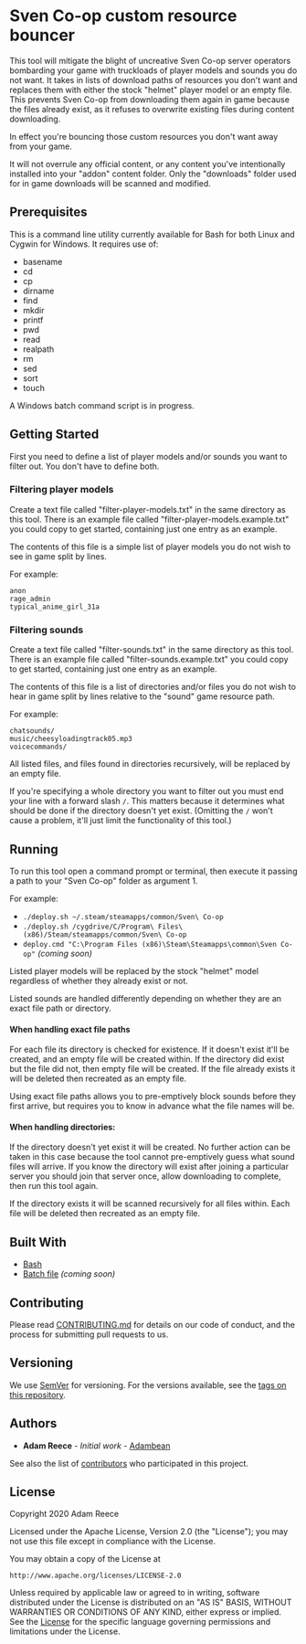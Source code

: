 # Sven Co-op custom resource bouncer

This tool will mitigate the blight of uncreative Sven Co-op server operators bombarding your game with truckloads of player models and sounds you do not want. It takes in lists of download paths of resources you don't want and replaces them with either the stock "helmet" player model or an empty file. This prevents Sven Co-op from downloading them again in game because the files already exist, as it refuses to overwrite existing files during content downloading.

In effect you're bouncing those custom resources you don't want away from your game.

It will not overrule any official content, or any content you've intentionally installed into your "addon" content folder. Only the "downloads" folder used for in game downloads will be scanned and modified.

## Prerequisites

This is a command line utility currently available for Bash for both Linux and Cygwin for Windows. It requires use of:

* basename
* cd
* cp
* dirname
* find
* mkdir
* printf
* pwd
* read
* realpath
* rm
* sed
* sort
* touch

A Windows batch command script is in progress.

## Getting Started

First you need to define a list of player models and/or sounds you want to filter out. You don't have to define both.

### Filtering player models

Create a text file called "filter-player-models.txt" in the same directory as this tool. There is an example file called "filter-player-models.example.txt" you could copy to get started, containing just one entry as an example.

The contents of this file is a simple list of player models you do not wish to see in game split by lines.

For example:

```
anon
rage_admin
typical_anime_girl_31a
```


### Filtering sounds

Create a text file called "filter-sounds.txt" in the same directory as this tool. There is an example file called "filter-sounds.example.txt" you could copy to get started, containing just one entry as an example.

The contents of this file is a list of directories and/or files you do not wish to hear in game split by lines relative to the "sound" game resource path.

For example:

```
chatsounds/
music/cheesyloadingtrack05.mp3
voicecommands/
```

All listed files, and files found in directories recursively, will be replaced by an empty file.

If you're specifying a whole directory you want to filter out you must end your line with a forward slash `/`. This matters because it determines what should be done if the directory doesn't yet exist. (Omitting the `/` won't cause a problem, it'll just limit the functionality of this tool.)

## Running

To run this tool open a command prompt or terminal, then execute it passing a path to your "Sven Co-op" folder as argument 1.

For example:

* `./deploy.sh ~/.steam/steamapps/common/Sven\ Co-op`
* `./deploy.sh /cygdrive/C/Program\ Files\ (x86)/Steam/steamapps/common/Sven\ Co-op`
* `deploy.cmd "C:\Program Files (x86)\Steam\Steamapps\common\Sven Co-op"` *(coming soon)*

Listed player models will be replaced by the stock "helmet" model regardless of whether they already exist or not.

Listed sounds are handled differently depending on whether they are an exact file path or directory.

#### When handling exact file paths

For each file its directory is checked for existence. If it doesn't exist it'll be created, and an empty file will be created within. If the directory did exist but the file did not, then empty file will be created. If the file already exists it will be deleted then recreated as an empty file.

Using exact file paths allows you to pre-emptively block sounds before they first arrive, but requires you to know in advance what the file names will be.

#### When handling directories:

If the directory doesn't yet exist it will be created. No further action can be taken in this case because the tool cannot pre-emptively guess what sound files will arrive. If you know the directory will exist after joining a particular server you should join that server once, allow downloading to complete, then run this tool again.

If the directory exists it will be scanned recursively for all files within. Each file will be deleted then recreated as an empty file.

## Built With

* [Bash](https://www.gnu.org/software/bash/)
* [Batch file](https://en.wikipedia.org/wiki/Batch_file) *(coming soon)*

## Contributing

Please read [CONTRIBUTING.md](https://gist.github.com/PurpleBooth/b24679402957c63ec426) for details on our code of conduct, and the process for submitting pull requests to us.

## Versioning

We use [SemVer](http://semver.org/) for versioning. For the versions available, see the [tags on this repository](https://github.com/your/project/tags).

## Authors

* **Adam Reece** - *Initial work* - [Adambean](https://github.com/Adambean)

See also the list of [contributors](https://github.com/your/project/contributors) who participated in this project.

## License

Copyright 2020 Adam Reece

Licensed under the Apache License, Version 2.0 (the "License"); you may not use this file except in compliance with the License.

You may obtain a copy of the License at

    http://www.apache.org/licenses/LICENSE-2.0

Unless required by applicable law or agreed to in writing, software distributed under the License is distributed on an "AS IS" BASIS, WITHOUT WARRANTIES OR CONDITIONS OF ANY KIND, either express or implied. See the [License](LICENSE) for the specific language governing permissions and limitations under the License.
